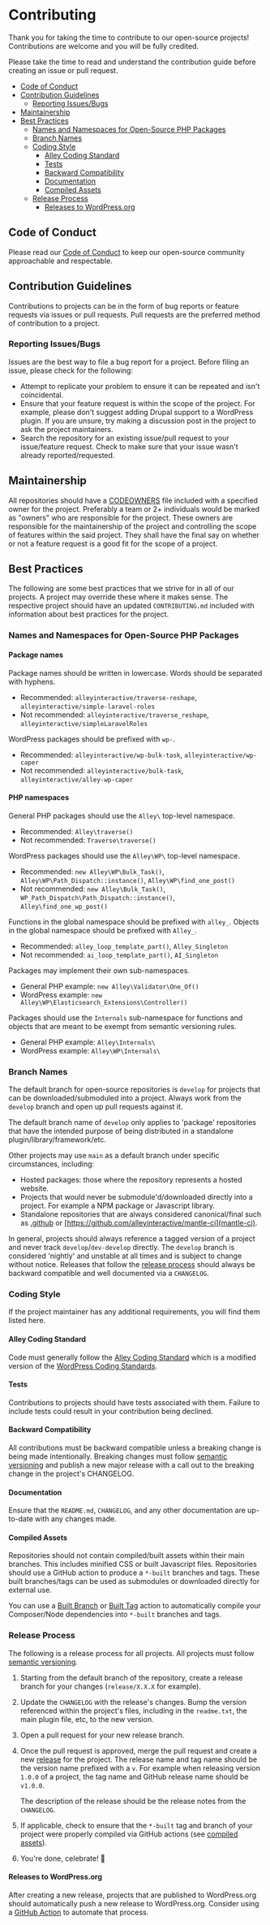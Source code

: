 # Contributing <!-- omit in toc -->

Thank you for taking the time to contribute to our open-source projects!
Contributions are welcome and you will be fully credited.

Please take the time to read and understand the contribution guide before
creating an issue or pull request.

- [Code of Conduct](#code-of-conduct)
- [Contribution Guidelines](#contribution-guidelines)
  - [Reporting Issues/Bugs](#reporting-issuesbugs)
- [Maintainership](#maintainership)
- [Best Practices](#best-practices)
  - [Names and Namespaces for Open-Source PHP Packages](#names-and-namespaces-for-open-source-php-packages)
  - [Branch Names](#branch-names)
  - [Coding Style](#coding-style)
    - [Alley Coding Standard](#alley-coding-standard)
    - [Tests](#tests)
    - [Backward Compatibility](#backward-compatibility)
    - [Documentation](#documentation)
    - [Compiled Assets](#compiled-assets)
  - [Release Process](#release-process)
    - [Releases to WordPress.org](#releases-to-wordpressorg)

## Code of Conduct

Please read our [Code of Conduct](./CODE_OF_CONDUCT.md) to keep our open-source
community approachable and respectable.

## Contribution Guidelines

Contributions to projects can be in the form of bug reports or feature requests
via issues or pull requests. Pull requests are the preferred method of
contribution to a project.

### Reporting Issues/Bugs

Issues are the best way to file a bug report for a project. Before filing an
issue, please check for the following:

- Attempt to replicate your problem to ensure it can be repeated and isn't
  coincidental.
- Ensure that your feature request is within the scope of the project. For
  example, please don't suggest adding Drupal support to a WordPress plugin. If
  you are unsure, try making a discussion post in the project to ask the project
  maintainers.
- Search the repository for an existing issue/pull request to your issue/feature
  request. Check to make sure that your issue wasn't already reported/requested.

## Maintainership

All repositories should have a
[CODEOWNERS](https://docs.github.com/en/repositories/managing-your-repositorys-settings-and-features/customizing-your-repository/about-code-owners)
file included with a specified owner for the project. Preferably a team or 2+
individuals would be marked as "owners" who are responsible for the project.
These owners are responsible for the maintainership of the project and
controlling the scope of features within the said project. They shall have the
final say on whether or not a feature request is a good fit for the scope of a
project.

## Best Practices

The following are some best practices that we strive for in all of our projects.
A project may override these where it makes sense. The respective project should
have an updated `CONTRIBUTING.md` included with information about best practices
for the project.

### Names and Namespaces for Open-Source PHP Packages

#### Package names

Package names should be written in lowercase. Words should be separated with hyphens.

* Recommended: `alleyinteractive/traverse-reshape`, `alleyinteractive/simple-laravel-roles`
* Not recommended: `alleyinteractive/traverse_reshape`, `alleyinteractive/simpleLaravelRoles`

WordPress packages should be prefixed with `wp-`.

* Recommended: `alleyinteractive/wp-bulk-task`, `alleyinteractive/wp-caper`
* Not recommended: `alleyinteractive/bulk-task`, `alleyinteractive/alley-wp-caper`

#### PHP namespaces

General PHP packages should use the `Alley\` top-level namespace.

* Recommended: `Alley\traverse()`
* Not recommended: `Traverse\traverse()`

WordPress packages should use the `Alley\WP\` top-level namespace.

* Recommended: `new Alley\WP\Bulk_Task()`, `Alley\WP\Path_Dispatch::instance()`, `Alley\WP\find_one_post()`
* Not recommended: `new Alley\Bulk_Task()`, `WP_Path_Dispatch\Path_Dispatch::instance()`, `Alley\find_one_wp_post()`

Functions in the global namespace should be prefixed with `alley_`. Objects in
the global namespace should be prefixed with `Alley_`.

* Recommended: `alley_loop_template_part()`, `Alley_Singleton`
* Not recommended: `ai_loop_template_part()`, `AI_Singleton`

Packages may implement their own sub-namespaces.

* General PHP example: `new Alley\Validator\One_Of()`
* WordPress example: `new Alley\WP\Elasticsearch_Extensions\Controller()`

Packages should use the `Internals` sub-namespace for functions and objects
that are meant to be exempt from semantic versioning rules.

* General PHP example: `Alley\Internals\`
* WordPress example: `Alley\WP\Internals\`

### Branch Names

The default branch for open-source repositories is `develop` for projects that
can be downloaded/submoduled into a project. Always work from the `develop`
branch and open up pull requests against it.

The default branch name of `develop` only applies to 'package' repositories that
have the intended purpose of being distributed in a standalone
plugin/library/framework/etc.

Other projects may use `main` as a default branch under specific circumstances, including:

- Hosted packages: those where the repository represents a hosted website.
- Projects that would never be submodule'd/downloaded directly into a project.
  For example a NPM package or Javascript library.
- Standalone repositories that are always considered canonical/final such as
  [.github](https://github.com/alleyinteractive/.github) or
  [https://github.com/alleyinteractive/mantle-ci](mantle-ci).

In general, projects should always reference a tagged version of a project and
never track `develop`/`dev-develop` directly. The `develop` branch is considered
'nightly' and unstable at all times and is subject to change without notice.
Releases that follow the [release process](#release-process) should always be
backward compatible and well documented via a `CHANGELOG`.

### Coding Style

If the project maintainer has any additional requirements, you will find them
listed here.

#### Alley Coding Standard

Code must generally follow the [Alley Coding
Standard](https://github.com/alleyinteractive/alley-coding-standards) which is a
modified version of the [WordPress Coding
Standards](https://developer.wordpress.org/coding-standards/wordpress-coding-standards/).

#### Tests

Contributions to projects should have tests associated with them. Failure to
include tests could result in your contribution being declined.

#### Backward Compatibility

All contributions must be backward compatible unless a breaking change is being
made intentionally. Breaking changes must follow [semantic
versioning](https://semver.org/) and publish a new major release with a call out
to the breaking change in the project's CHANGELOG.

#### Documentation

Ensure that the `README.md`, `CHANGELOG`, and any other documentation are
up-to-date with any changes made.

#### Compiled Assets

Repositories should not contain compiled/built assets within their main
branches. This includes minified CSS or built Javascript files. Repositories
should use a GitHub action to produce a `*-built` branches and tags. These built
branches/tags can be used as submodules or downloaded directly for external use.

You can use a [Built
Branch](https://github.com/alleyinteractive/.github#built-branch) or [Built
Tag](https://github.com/alleyinteractive/.github#built-tag) action to
automatically compile your Composer/Node dependencies into `*-built` branches
and tags.

### Release Process

The following is a release process for all projects. All projects must follow
[semantic versioning](https://semver.org/).

1. Starting from the default branch of the repository, create a release branch
   for your changes (`release/X.X.X` for example).
2. Update the `CHANGELOG` with the release's changes. Bump the version
   referenced within the project's files, including in the `readme.txt`,
   the main plugin file, etc, to the new version.
3. Open a pull request for your new release branch.
4. Once the pull request is approved, merge the pull request and create a new
   [release](https://docs.github.com/en/repositories/releasing-projects-on-github/managing-releases-in-a-repository) for the project. The release name and tag name should be
   the version name prefixed with a `v`. For example when releasing version
   `1.0.0` of a project, the tag name and GitHub release name should be
   `v1.0.0`.

   The description of the release should be the release notes from the
   `CHANGELOG`.
5. If applicable, check to ensure that the `*-built` tag and branch of your
   project were properly compiled via GitHub actions (see [compiled assets](#compiled-assets)).
6. You're done, celebrate! 🎉

#### Releases to WordPress.org

After creating a new release, projects that are published to WordPress.org
should automatically push a new release to WordPress.org. Consider using a
[GitHub Action](https://github.com/10up/action-wordpress-plugin-deploy) to
automate that process.
